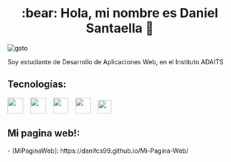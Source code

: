 <h1 align = "center">:bear:  Hola, mi nombre es Daniel Santaella 👋</h2> 

![gato](https://media1.giphy.com/headers/GitHub/w8ZJLtJbmuph.gif)

<p>
  Soy estudiante de Desarrollo de Aplicaciones Web, en el Instituto ADAITS 
 </p>

<h2>Tecnologías: </h2>
<p align= left > 
  <img src="https://cdn-icons-png.flaticon.com/512/919/919854.png" height= 35px>
  &nbsp&nbsp
  <img src="https://cdn-icons-png.flaticon.com/512/919/919836.png" height= 35px>
  &nbsp&nbsp
  <img src="https://cdn-icons-png.flaticon.com/512/919/919827.png" height= 35px>
  &nbsp&nbsp
  <img src="https://cdn-icons-png.flaticon.com/512/5968/5968242.png" height= 35px>
  &nbsp&nbsp
  <img src="https://cdn-icons-png.flaticon.com/512/733/733553.png" height= 30px>
 </p>
 
 <h2>Mi pagina web!: </h2>
 - [MiPaginaWeb]: https://danifcs99.github.io/Mi-Pagina-Web/
